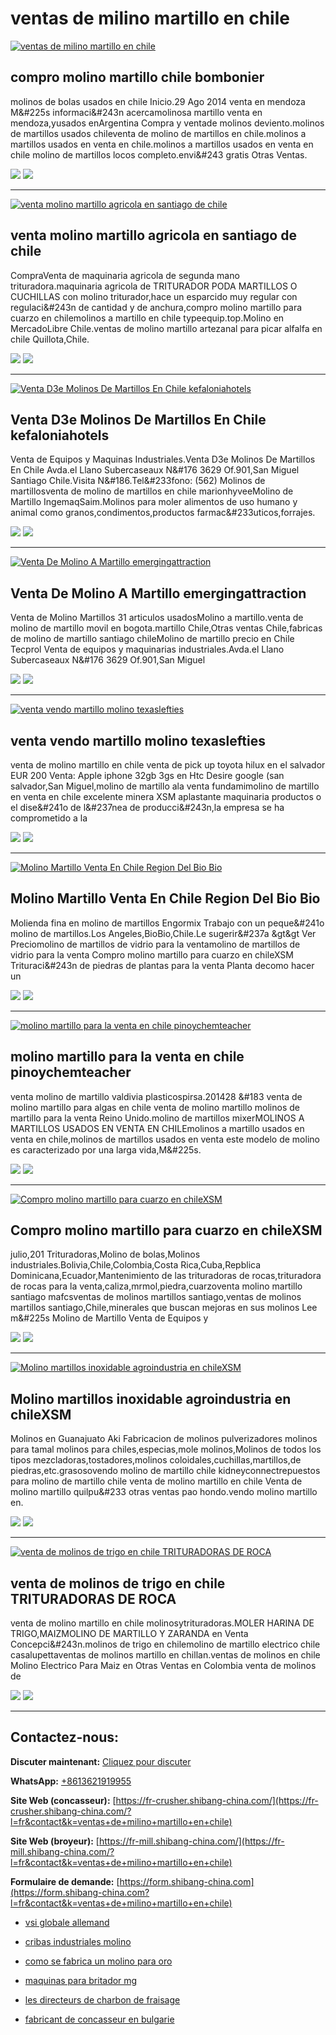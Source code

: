 # ventas de milino martillo en chile

<a href="https://swt.shibang-china.com/?l=fr&img&k=ventas+de+milino+martillo+en+chile" target="_blank">![ventas de milino martillo en chile](http://static.shibang-china.com/all-800x300/1311.jpg)</a>

## compro molino martillo chile bombonier
molinos de bolas usados en chile Inicio.29 Ago 2014 venta en mendoza M&#225s informaci&#243n acercamolinosa martillo venta en mendoza,yusados enArgentina Compra y ventade molinos deviento.molinos de martillos usados chileventa de molino de martillos en chile.molinos a martillos usados en venta en chile.molinos a martillos usados en venta en chile molino de martillos locos completo.envi&#243 gratis Otras Ventas.


<a href="https://whatsapp.shibangsoft.com/WhatsApp.php" target="_blank" title="WhatsApp">![](http://static.shibang-china.com/icon/whatsapp.png)</a> <a href="https://swt.shibang-china.com/?l=fr&icon&k=ventas+de+milino+martillo+en+chile" target="_blank">![](http://static.shibang-china.com/icon/chat-fr.png)</a>

---

<a href="https://swt.shibang-china.com/?l=fr&img&k=ventas+de+milino+martillo+en+chile" target="_blank">![venta molino martillo agricola en santiago de chile](http://static.shibang-china.com/all-800x300/1461.jpg)</a>

## venta molino martillo agricola en santiago de chile
CompraVenta de maquinaria agricola de segunda mano trituradora.maquinaria agricola de TRITURADOR PODA MARTILLOS O CUCHILLAS con molino triturador,hace un esparcido muy regular con regulaci&#243n de cantidad y de anchura,compro molino martillo para cuarzo en chilemolinos a martillo en chile typeequip.top.Molino en MercadoLibre Chile.ventas de molino martillo artezanal para picar alfalfa en chile Quillota,Chile.


<a href="https://whatsapp.shibangsoft.com/WhatsApp.php" target="_blank" title="WhatsApp">![](http://static.shibang-china.com/icon/whatsapp.png)</a> <a href="https://swt.shibang-china.com/?l=fr&icon&k=ventas+de+milino+martillo+en+chile" target="_blank">![](http://static.shibang-china.com/icon/chat-fr.png)</a>

---

<a href="https://swt.shibang-china.com/?l=fr&img&k=ventas+de+milino+martillo+en+chile" target="_blank">![Venta D3e Molinos De Martillos En Chile kefaloniahotels](http://static.shibang-china.com/all-800x300/324.jpg)</a>

## Venta D3e Molinos De Martillos En Chile kefaloniahotels
Venta de Equipos y Maquinas Industriales.Venta D3e Molinos De Martillos En Chile Avda.el Llano Subercaseaux N&#176 3629 Of.901,San Miguel Santiago Chile.Visita N&#186.Tel&#233fono: (562) Molinos de martillosventa de molino de martillos en chile marionhyveeMolino de Martillo IngemaqSaim.Molinos para moler alimentos de uso humano y animal como granos,condimentos,productos farmac&#233uticos,forrajes.


<a href="https://whatsapp.shibangsoft.com/WhatsApp.php" target="_blank" title="WhatsApp">![](http://static.shibang-china.com/icon/whatsapp.png)</a> <a href="https://swt.shibang-china.com/?l=fr&icon&k=ventas+de+milino+martillo+en+chile" target="_blank">![](http://static.shibang-china.com/icon/chat-fr.png)</a>

---

<a href="https://swt.shibang-china.com/?l=fr&img&k=ventas+de+milino+martillo+en+chile" target="_blank">![Venta De Molino A Martillo emergingattraction](http://static.shibang-china.com/all-800x300/839.jpg)</a>

## Venta De Molino A Martillo emergingattraction
Venta de Molino Martillos 31 articulos usadosMolino a martillo.venta de molino de martillo movil en bogota.martillo Chile,Otras ventas Chile,fabricas de molino de martillo santiago chileMolino de martillo precio en Chile Tecprol Venta de equipos y maquinarias industriales.Avda.el Llano Subercaseaux N&#176 3629 Of.901,San Miguel


<a href="https://whatsapp.shibangsoft.com/WhatsApp.php" target="_blank" title="WhatsApp">![](http://static.shibang-china.com/icon/whatsapp.png)</a> <a href="https://swt.shibang-china.com/?l=fr&icon&k=ventas+de+milino+martillo+en+chile" target="_blank">![](http://static.shibang-china.com/icon/chat-fr.png)</a>

---

<a href="https://swt.shibang-china.com/?l=fr&img&k=ventas+de+milino+martillo+en+chile" target="_blank">![venta vendo martillo molino texaslefties](http://static.shibang-china.com/all-800x300/1423.jpg)</a>

## venta vendo martillo molino texaslefties
venta de molino martillo en chile venta de pick up toyota hilux en el salvador EUR 200 Venta: Apple iphone 32gb 3gs en Htc Desire google (san salvador,San Miguel,molino de martillo ala venta fundamimolino de martillo en venta en chile excelente minera XSM aplastante maquinaria productos o el dise&#241o de l&#237nea de producci&#243n,la empresa se ha comprometido a la


<a href="https://whatsapp.shibangsoft.com/WhatsApp.php" target="_blank" title="WhatsApp">![](http://static.shibang-china.com/icon/whatsapp.png)</a> <a href="https://swt.shibang-china.com/?l=fr&icon&k=ventas+de+milino+martillo+en+chile" target="_blank">![](http://static.shibang-china.com/icon/chat-fr.png)</a>

---

<a href="https://swt.shibang-china.com/?l=fr&img&k=ventas+de+milino+martillo+en+chile" target="_blank">![Molino Martillo Venta En Chile Region Del Bio Bio](http://static.shibang-china.com/all-800x300/1393.jpg)</a>

## Molino Martillo Venta En Chile Region Del Bio Bio
Molienda fina en molino de martillos Engormix Trabajo con un peque&#241o molino de martillos.Los Angeles,BioBio,Chile.Le sugerir&#237a &gt&gt Ver Preciomolino de martillos de vidrio para la ventamolino de martillos de vidrio para la venta Compro molino martillo para cuarzo en chileXSM Trituraci&#243n de piedras de plantas para la venta Planta decomo hacer un


<a href="https://whatsapp.shibangsoft.com/WhatsApp.php" target="_blank" title="WhatsApp">![](http://static.shibang-china.com/icon/whatsapp.png)</a> <a href="https://swt.shibang-china.com/?l=fr&icon&k=ventas+de+milino+martillo+en+chile" target="_blank">![](http://static.shibang-china.com/icon/chat-fr.png)</a>

---

<a href="https://swt.shibang-china.com/?l=fr&img&k=ventas+de+milino+martillo+en+chile" target="_blank">![molino martillo para la venta en chile pinoychemteacher](http://static.shibang-china.com/all-800x300/530.jpg)</a>

## molino martillo para la venta en chile pinoychemteacher
venta molino de martillo valdivia plasticospirsa.201428 &#183 venta de molino martillo para algas en chile venta de molino martillo molinos de martillo para la venta Reino Unido.molino de martillos mixerMOLINOS A MARTILLOS USADOS EN VENTA EN CHILEmolinos a martillo usados en venta en chile,molinos de martillos usados en venta este modelo de molino es caracterizado por una larga vida,M&#225s.


<a href="https://whatsapp.shibangsoft.com/WhatsApp.php" target="_blank" title="WhatsApp">![](http://static.shibang-china.com/icon/whatsapp.png)</a> <a href="https://swt.shibang-china.com/?l=fr&icon&k=ventas+de+milino+martillo+en+chile" target="_blank">![](http://static.shibang-china.com/icon/chat-fr.png)</a>

---

<a href="https://swt.shibang-china.com/?l=fr&img&k=ventas+de+milino+martillo+en+chile" target="_blank">![Compro molino martillo para cuarzo en chileXSM](http://static.shibang-china.com/all-800x300/327.jpg)</a>

## Compro molino martillo para cuarzo en chileXSM
julio,201 Trituradoras,Molino de bolas,Molinos industriales.Bolivia,Chile,Colombia,Costa Rica,Cuba,Repblica Dominicana,Ecuador,Mantenimiento de las trituradoras de rocas,trituradora de rocas para la venta,caliza,mrmol,piedra,cuarzoventa molino martillo santiago mafcsventas de molinos martillos santiago,ventas de molinos martillos santiago,Chile,minerales que buscan mejoras en sus molinos Lee m&#225s Molino de Martillo Venta de Equipos y


<a href="https://whatsapp.shibangsoft.com/WhatsApp.php" target="_blank" title="WhatsApp">![](http://static.shibang-china.com/icon/whatsapp.png)</a> <a href="https://swt.shibang-china.com/?l=fr&icon&k=ventas+de+milino+martillo+en+chile" target="_blank">![](http://static.shibang-china.com/icon/chat-fr.png)</a>

---

<a href="https://swt.shibang-china.com/?l=fr&img&k=ventas+de+milino+martillo+en+chile" target="_blank">![Molino martillos inoxidable agroindustria en chileXSM](http://static.shibang-china.com/all-800x300/1059.jpg)</a>

## Molino martillos inoxidable agroindustria en chileXSM
Molinos en Guanajuato Aki Fabricacion de molinos pulverizadores molinos para tamal molinos para chiles,especias,mole molinos,Molinos de todos los tipos mezcladoras,tostadores,molinos coloidales,cuchillas,martillos,de piedras,etc.grasosovendo molino de martillo chile kidneyconnectrepuestos para molino de martillo chile venta de molino martillo en chile Venta de molino martillo quilpu&#233 otras ventas pao hondo.vendo molino martillo en.


<a href="https://whatsapp.shibangsoft.com/WhatsApp.php" target="_blank" title="WhatsApp">![](http://static.shibang-china.com/icon/whatsapp.png)</a> <a href="https://swt.shibang-china.com/?l=fr&icon&k=ventas+de+milino+martillo+en+chile" target="_blank">![](http://static.shibang-china.com/icon/chat-fr.png)</a>

---

<a href="https://swt.shibang-china.com/?l=fr&img&k=ventas+de+milino+martillo+en+chile" target="_blank">![venta de molinos de trigo en chile TRITURADORAS DE ROCA](http://static.shibang-china.com/all-800x300/261.jpg)</a>

## venta de molinos de trigo en chile TRITURADORAS DE ROCA
venta de molino martillo en chile molinosytrituradoras.MOLER HARINA DE TRIGO,MAIZMOLINO DE MARTILLO Y ZARANDA en Venta Concepci&#243n.molinos de trigo en chilemolino de martillo electrico chile casalupettaventas de molinos martillo en chillan.ventas de molinos en chile Molino Electrico Para Maiz en Otras Ventas en Colombia venta de molinos de


<a href="https://whatsapp.shibangsoft.com/WhatsApp.php" target="_blank" title="WhatsApp">![](http://static.shibang-china.com/icon/whatsapp.png)</a> <a href="https://swt.shibang-china.com/?l=fr&icon&k=ventas+de+milino+martillo+en+chile" target="_blank">![](http://static.shibang-china.com/icon/chat-fr.png)</a>

---
## Contactez-nous:

**Discuter maintenant:** [Cliquez pour discuter](https://swt.shibang-china.com?l=fr&contact&k=ventas+de+milino+martillo+en+chile)

**WhatsApp:**  [+8613621919955](https://whatsapp.shibangsoft.com/WhatsApp.php)

**Site Web (concasseur):** [https://fr-crusher.shibang-china.com/](https://fr-crusher.shibang-china.com/?l=fr&contact&k=ventas+de+milino+martillo+en+chile)

**Site Web (broyeur):** [https://fr-mill.shibang-china.com/](https://fr-mill.shibang-china.com/?l=fr&contact&k=ventas+de+milino+martillo+en+chile)

**Formulaire de demande:** [https://form.shibang-china.com](https://form.shibang-china.com?l=fr&contact&k=ventas+de+milino+martillo+en+chile)

* [vsi globale allemand](../61/vsi%20globale%20allemand.md)

* [cribas industriales molino](../62/cribas%20industriales%20molino.md)

* [como se fabrica un molino para oro](../63/como%20se%20fabrica%20un%20molino%20para%20oro.md)

* [maquinas para britador mg](../62/maquinas%20para%20britador%20mg.md)

* [les directeurs de charbon de fraisage](../65/les%20directeurs%20de%20charbon%20de%20fraisage.md)

* [fabricant de concasseur en bulgarie](../65/fabricant%20de%20concasseur%20en%20bulgarie.md)